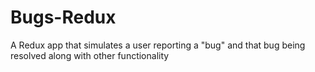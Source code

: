 # Bugs-Redux
A Redux app that simulates a user reporting a "bug" and that bug being resolved along with other functionality 
